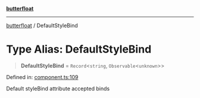 [**butterfloat**](../README.md)

***

[butterfloat](../globals.md) / DefaultStyleBind

# Type Alias: DefaultStyleBind

> **DefaultStyleBind** = `Record`\<`string`, `Observable`\<`unknown`\>\>

Defined in: [component.ts:109](https://github.com/WorldMaker/butterfloat/blob/f0f5f6205e72911354af687f4fb1c543d3ebd586/component.ts#L109)

Default styleBind attribute accepted binds
